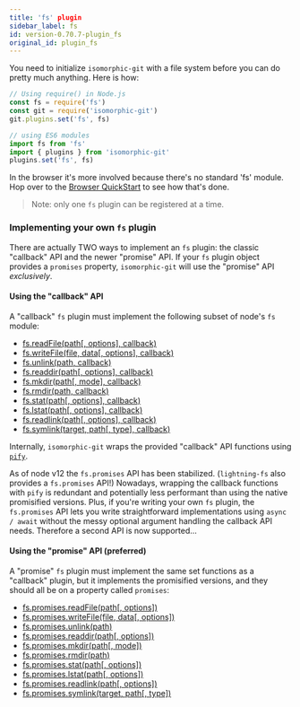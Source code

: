 ```yaml
---
title: 'fs' plugin
sidebar_label: fs
id: version-0.70.7-plugin_fs
original_id: plugin_fs
---
```


You need to initialize `isomorphic-git` with a file system before you can do pretty much anything.
Here is how:

```js
// Using require() in Node.js
const fs = require('fs')
const git = require('isomorphic-git')
git.plugins.set('fs', fs)

// using ES6 modules
import fs from 'fs'
import { plugins } from 'isomorphic-git'
plugins.set('fs', fs)
```

In the browser it's more involved because there's no standard 'fs' module.
Hop over to the [Browser QuickStart](./guide-browser.md) to see how that's done.

> Note: only one `fs` plugin can be registered at a time.

### Implementing your own `fs` plugin

There are actually TWO ways to implement an `fs` plugin: the classic "callback" API and the newer "promise" API. If your `fs` plugin object provides a `promises` property, `isomorphic-git` will use the "promise" API _exclusively_.

#### Using the "callback" API

A "callback" `fs` plugin must implement the following subset of node's `fs` module:
  - [fs.readFile(path[, options], callback)](https://nodejs.org/api/fs.html#fs_fs_readfile_path_options_callback)
  - [fs.writeFile(file, data[, options], callback)](https://nodejs.org/api/fs.html#fs_fs_writefile_file_data_options_callback)
  - [fs.unlink(path, callback)](https://nodejs.org/api/fs.html#fs_fs_unlink_path_callback)
  - [fs.readdir(path[, options], callback)](https://nodejs.org/api/fs.html#fs_fs_readdir_path_options_callback)
  - [fs.mkdir(path[, mode], callback)](https://nodejs.org/api/fs.html#fs_fs_mkdir_path_mode_callback)
  - [fs.rmdir(path, callback)](https://nodejs.org/api/fs.html#fs_fs_rmdir_path_callback)
  - [fs.stat(path[, options], callback)](https://nodejs.org/api/fs.html#fs_fs_stat_path_options_callback)
  - [fs.lstat(path[, options], callback)](https://nodejs.org/api/fs.html#fs_fs_lstat_path_options_callback)
  - [fs.readlink(path[, options], callback)](https://nodejs.org/api/fs.html#fs_fs_readlink_path_options_callback)
  - [fs.symlink(target, path[, type], callback)](https://nodejs.org/api/fs.html#fs_fs_symlink_target_path_type_callback)

Internally, `isomorphic-git` wraps the provided "callback" API functions using [`pify`](https://www.npmjs.com/package/pify).

As of node v12 the `fs.promises` API has been stabilized. (`lightning-fs` also provides a `fs.promises` API!) Nowadays, wrapping the callback functions
with `pify` is redundant and potentially less performant than using the native promisified versions. Plus, if you're writing your own `fs` plugin,
the `fs.promises` API lets you write straightforward implementations using `async / await` without the messy optional argument handling the callback API needs.
Therefore a second API is now supported...

#### Using the "promise" API (preferred)

A "promise" `fs` plugin must implement the same set functions as a "callback" plugin, but it implements the promisified versions, and they should all be on a property called `promises`:
  - [fs.promises.readFile(path[, options])](https://nodejs.org/api/fs.html#fs_fspromises_readfile_path_options)
  - [fs.promises.writeFile(file, data[, options])](https://nodejs.org/api/fs.html#fs_fspromises_writefile_file_data_options)
  - [fs.promises.unlink(path)](https://nodejs.org/api/fs.html#fs_fspromises_unlink_path)
  - [fs.promises.readdir(path[, options])](https://nodejs.org/api/fs.html#fs_fspromises_readdir_path_options)
  - [fs.promises.mkdir(path[, mode])](https://nodejs.org/api/fs.html#fs_fspromises_mkdir_path_options)
  - [fs.promises.rmdir(path)](https://nodejs.org/api/fs.html#fs_fspromises_rmdir_path)
  - [fs.promises.stat(path[, options])](https://nodejs.org/api/fs.html#fs_fspromises_stat_path_options)
  - [fs.promises.lstat(path[, options])](https://nodejs.org/api/fs.html#fs_fspromises_lstat_path_options)
  - [fs.promises.readlink(path[, options])](https://nodejs.org/api/fs.html#fs_fspromises_readlink_path_options)
  - [fs.promises.symlink(target, path[, type])](https://nodejs.org/api/fs.html#fs_fspromises_symlink_target_path_type)
